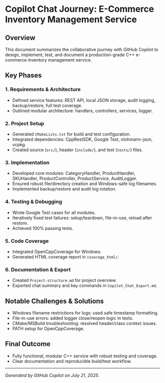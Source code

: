 # Copilot Chat Journey: E-Commerce Inventory Management Service

## Overview
This document summarizes the collaborative journey with GitHub Copilot to design, implement, test, and document a production-grade C++ e-commerce inventory management service.

## Key Phases

### 1. Requirements & Architecture
- Defined service features: REST API, local JSON storage, audit logging, backup/restore, full test coverage.
- Outlined modular architecture: handlers, controllers, services, logger.

### 2. Project Setup
- Generated `CMakeLists.txt` for build and test configuration.
- Integrated dependencies: CppRestSDK, Google Test, nlohmann-json, vcpkg.
- Created source (`src/`), header (`include/`), and test (`tests/`) files.

### 3. Implementation
- Developed core modules: CategoryHandler, ProductHandler, SKUHandler, ProductController, ProductService, AuditLogger.
- Ensured robust file/directory creation and Windows-safe log filenames.
- Implemented backup/restore and audit log rotation.

### 4. Testing & Debugging
- Wrote Google Test cases for all modules.
- Iteratively fixed test failures: setup/teardown, file-in-use, reload after restore.
- Achieved 100% passing tests.

### 5. Code Coverage
- Integrated OpenCppCoverage for Windows.
- Generated HTML coverage report in `coverage_html/`.

### 6. Documentation & Export
- Created `Project-structure.md` for project overview.
- Exported chat summary and key commands in `Copilot_Chat_Export.md`.

## Notable Challenges & Solutions
- Windows filename restrictions for logs: used safe timestamp formatting.
- File-in-use errors: added logger close/reopen logic in tests.
- CMake/MSBuild troubleshooting: resolved header/class context issues.
- PATH setup for OpenCppCoverage.

## Final Outcome
- Fully functional, modular C++ service with robust testing and coverage.
- Clear documentation and reproducible build/test workflow.

---
*Generated by GitHub Copilot on July 21, 2025.*

